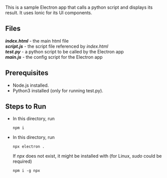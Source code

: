 This is a sample Electron app that calls a python script and displays its result. It uses Ionic for its UI components.

Files
---
_**index.html**_ - the main html file  
_**script.js**_ - the script file referenced by _index.html_  
_**test.py**_ - a python script to be called by the Electron app  
_**main.js**_ - the config script for the Electron app

Prerequisites
---
* Node.js installed.
* Python3 installed (only for running test.py).

Steps to Run
---
* In this directory, run
  ```
  npm i
  ```
* In this directory, run
  ```
  npx electron .
  ```
  If _npx_ does not exist, it might be installed with (for Linux, _sudo_ could be required)
  ```
  npm i -g npx
  ```
